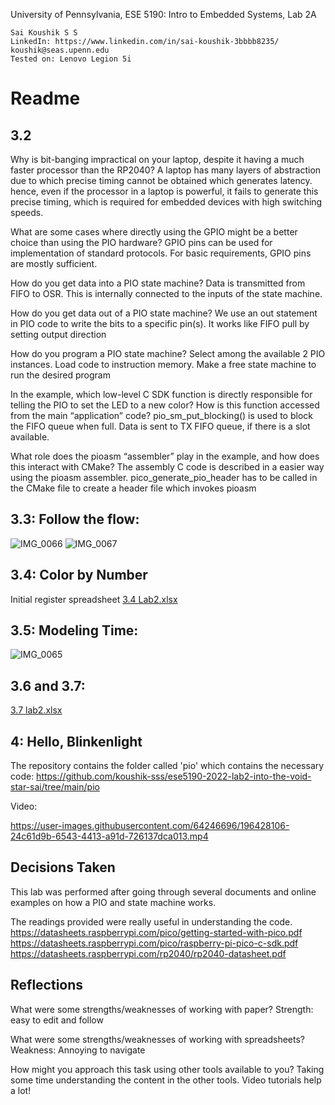 University of Pennsylvania, ESE 5190: Intro to Embedded Systems, Lab 2A

    Sai Koushik S S
    LinkedIn: https://www.linkedin.com/in/sai-koushik-3bbbb8235/
    koushik@seas.upenn.edu
    Tested on: Lenovo Legion 5i



# Readme

## 3.2

Why is bit-banging impractical on your laptop, despite it having a much faster processor than the RP2040?
A laptop has many layers of abstraction due to which precise timing cannot be obtained which generates latency. hence, even if the processor in a laptop is powerful, it fails to generate this precise timing, which is required for embedded devices with high switching speeds.

What are some cases where directly using the GPIO might be a better choice than using the PIO hardware?
GPIO pins can be used for implementation of standard protocols. For basic requirements, GPIO pins are mostly sufficient.

How do you get data into a PIO state machine? 
Data is transmitted from FIFO to OSR. This is internally connected to the inputs of the state machine.

How do you get data out of a PIO state machine? 
We use an out statement in PIO code to write the bits to a specific pin(s). It works like FIFO pull by setting output direction

How do you program a PIO state machine?
Select among the available 2 PIO instances. Load code to instruction memory. Make a free state machine to run the desired program

 In the example, which low-level C SDK function is directly responsible for telling the PIO to set the LED to a new color? How is this function accessed from the main “application” code?
  pio_sm_put_blocking() is used to block the FIFO queue when full. Data is sent to TX FIFO queue, if there is a slot available.
 
 What role does the pioasm “assembler” play in the example, and how does this interact with CMake?
 The assembly C code is described in a easier way using the pioasm assembler. pico_generate_pio_header has to be called in the CMake file to create a header file which invokes pioasm
 
 ## 3.3: Follow the flow:
 ![IMG_0066](https://user-images.githubusercontent.com/64246696/196426266-7b2a6c0c-489e-4ae4-8000-de5cc18ce27d.PNG)
![IMG_0067](https://user-images.githubusercontent.com/64246696/196426270-9a84ea3c-b67d-4b8f-b496-9a4fbe8c6949.PNG)

## 3.4: Color by Number

Initial register spreadsheet
[3.4 Lab2.xlsx](https://github.com/koushik-sss/ese5190-2022-lab2-into-the-void-star-sai/files/9810214/3.4.Lab2.xlsx)

## 3.5: Modeling Time:
![IMG_0065](https://user-images.githubusercontent.com/64246696/196426568-3ac39330-6e0d-436c-bc07-54213eac2733.PNG)


## 3.6 and 3.7:
[3.7 lab2.xlsx](https://github.com/koushik-sss/ese5190-2022-lab2-into-the-void-star-sai/files/9810230/3.7.lab2.xlsx)

## 4: Hello, Blinkenlight
The repository contains the folder called 'pio' which contains the necessary code: https://github.com/koushik-sss/ese5190-2022-lab2-into-the-void-star-sai/tree/main/pio

Video:


https://user-images.githubusercontent.com/64246696/196428106-24c61d9b-6543-4413-a91d-726137dca013.mp4



## Decisions Taken
This lab was performed after going through several documents and online examples on how a PIO and state machine works.

The readings provided were really useful in understanding the code.
https://datasheets.raspberrypi.com/pico/getting-started-with-pico.pdf
https://datasheets.raspberrypi.com/pico/raspberry-pi-pico-c-sdk.pdf
https://datasheets.raspberrypi.com/rp2040/rp2040-datasheet.pdf


## Reflections
What were some strengths/weaknesses of working with paper?
Strength: easy to edit and follow

What were some strengths/weaknesses of working with spreadsheets?
Weakness: Annoying to navigate

How might you approach this task using other tools available to you?
Taking some time understanding the content in the other tools. Video tutorials help a lot!

 


